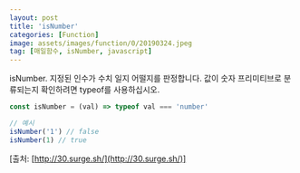 ```yaml
---
layout: post
title: 'isNumber'
categories: [Function]
image: assets/images/function/0/20190324.jpeg
tag: [매일함수, isNumber, javascript]
---
```


isNumber. 지정된 인수가 수치 일지 어떨지를 판정합니다. 값이 숫자 프리미티브로 분류되는지 확인하려면 typeof를 사용하십시오.

```javascript
const isNumber = (val) => typeof val === 'number'

// 예시
isNumber('1') // false
isNumber(1) // true
```

[출처: [http://30.surge.sh/](http://30.surge.sh/)]
